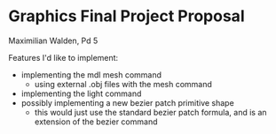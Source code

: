 # Graphics Final Project Proposal

Maximilian Walden, Pd 5

Features I'd like to implement:

* implementing the mdl mesh command
  * using external .obj files with the mesh command
* implementing the light command
* possibly implementing a new bezier patch primitive shape
  * this would just use the standard bezier patch formula, and is an extension of the bezier command
